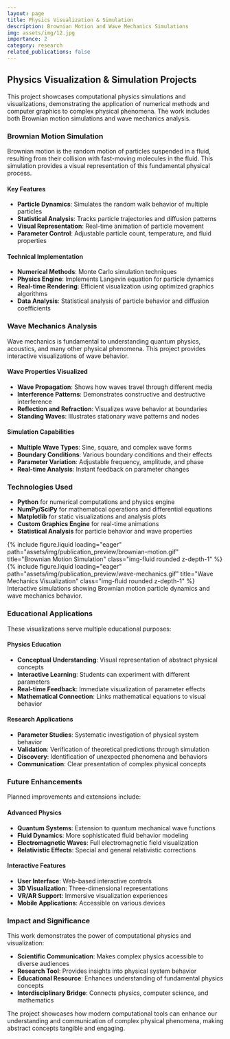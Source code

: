 ```yaml
---
layout: page
title: Physics Visualization & Simulation
description: Brownian Motion and Wave Mechanics Simulations
img: assets/img/12.jpg
importance: 2
category: research
related_publications: false
---
```


## Physics Visualization & Simulation Projects

This project showcases computational physics simulations and visualizations, demonstrating the application of numerical methods and computer graphics to complex physical phenomena. The work includes both Brownian motion simulations and wave mechanics analysis.

### Brownian Motion Simulation

Brownian motion is the random motion of particles suspended in a fluid, resulting from their collision with fast-moving molecules in the fluid. This simulation provides a visual representation of this fundamental physical process.

#### Key Features
- **Particle Dynamics**: Simulates the random walk behavior of multiple particles
- **Statistical Analysis**: Tracks particle trajectories and diffusion patterns
- **Visual Representation**: Real-time animation of particle movement
- **Parameter Control**: Adjustable particle count, temperature, and fluid properties

#### Technical Implementation
- **Numerical Methods**: Monte Carlo simulation techniques
- **Physics Engine**: Implements Langevin equation for particle dynamics
- **Real-time Rendering**: Efficient visualization using optimized graphics algorithms
- **Data Analysis**: Statistical analysis of particle behavior and diffusion coefficients

### Wave Mechanics Analysis

Wave mechanics is fundamental to understanding quantum physics, acoustics, and many other physical phenomena. This project provides interactive visualizations of wave behavior.

#### Wave Properties Visualized
- **Wave Propagation**: Shows how waves travel through different media
- **Interference Patterns**: Demonstrates constructive and destructive interference
- **Reflection and Refraction**: Visualizes wave behavior at boundaries
- **Standing Waves**: Illustrates stationary wave patterns and nodes

#### Simulation Capabilities
- **Multiple Wave Types**: Sine, square, and complex wave forms
- **Boundary Conditions**: Various boundary conditions and their effects
- **Parameter Variation**: Adjustable frequency, amplitude, and phase
- **Real-time Analysis**: Instant feedback on parameter changes

### Technologies Used

- **Python** for numerical computations and physics engine
- **NumPy/SciPy** for mathematical operations and differential equations
- **Matplotlib** for static visualizations and analysis plots
- **Custom Graphics Engine** for real-time animations
- **Statistical Analysis** for particle behavior and wave properties

<div class="row">
    <div class="col-sm mt-3 mt-md-0">
        {% include figure.liquid loading="eager" path="assets/img/publication_preview/brownian-motion.gif" title="Brownian Motion Simulation" class="img-fluid rounded z-depth-1" %}
    </div>
    <div class="col-sm mt-3 mt-md-0">
        {% include figure.liquid loading="eager" path="assets/img/publication_preview/wave-mechanics.gif" title="Wave Mechanics Visualization" class="img-fluid rounded z-depth-1" %}
    </div>
</div>
<div class="caption">
    Interactive simulations showing Brownian motion particle dynamics and wave mechanics behavior.
</div>

### Educational Applications

These visualizations serve multiple educational purposes:

#### Physics Education
- **Conceptual Understanding**: Visual representation of abstract physical concepts
- **Interactive Learning**: Students can experiment with different parameters
- **Real-time Feedback**: Immediate visualization of parameter effects
- **Mathematical Connection**: Links mathematical equations to visual behavior

#### Research Applications
- **Parameter Studies**: Systematic investigation of physical system behavior
- **Validation**: Verification of theoretical predictions through simulation
- **Discovery**: Identification of unexpected phenomena and behaviors
- **Communication**: Clear presentation of complex physical concepts

### Future Enhancements

Planned improvements and extensions include:

#### Advanced Physics
- **Quantum Systems**: Extension to quantum mechanical wave functions
- **Fluid Dynamics**: More sophisticated fluid behavior modeling
- **Electromagnetic Waves**: Full electromagnetic field visualization
- **Relativistic Effects**: Special and general relativistic corrections

#### Interactive Features
- **User Interface**: Web-based interactive controls
- **3D Visualization**: Three-dimensional representations
- **VR/AR Support**: Immersive visualization experiences
- **Mobile Applications**: Accessible on various devices

### Impact and Significance

This work demonstrates the power of computational physics and visualization:

- **Scientific Communication**: Makes complex physics accessible to diverse audiences
- **Research Tool**: Provides insights into physical system behavior
- **Educational Resource**: Enhances understanding of fundamental physics concepts
- **Interdisciplinary Bridge**: Connects physics, computer science, and mathematics

The project showcases how modern computational tools can enhance our understanding and communication of complex physical phenomena, making abstract concepts tangible and engaging.
